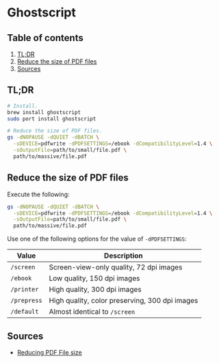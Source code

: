 # Ghostscript

## Table of contents <!-- omit in toc -->

1. [TL;DR](#tldr)
1. [Reduce the size of PDF files](#reduce-the-size-of-pdf-files)
1. [Sources](#sources)

## TL;DR

```sh
# Install.
brew install ghostscript
sudo port install ghostscript

# Reduce the size of PDF files.
gs -dNOPAUSE -dQUIET -dBATCH \
  -sDEVICE=pdfwrite -dPDFSETTINGS=/ebook -dCompatibilityLevel=1.4 \
  -sOutputFile=path/to/small/file.pdf \
  path/to/massive/file.pdf
```

## Reduce the size of PDF files

Execute the following:

```sh
gs -dNOPAUSE -dQUIET -dBATCH \
  -sDEVICE=pdfwrite -dPDFSETTINGS=/ebook -dCompatibilityLevel=1.4 \
  -sOutputFile=path/to/small/file.pdf \
  path/to/massive/file.pdf
```

Use one of the following options for the value of `-dPDFSETTINGS`:

| Value       | Description                                    |
| ----------- | ---------------------------------------------- |
| `/screen`   | Screen-view-only quality, 72 dpi images        |
| `/ebook`    | Low quality, 150 dpi images                    |
| `/printer`  | High quality, 300 dpi images                   |
| `/prepress` | High quality, color preserving, 300 dpi images |
| `/default`  | Almost identical to `/screen`                  |

## Sources

- [Reducing PDF File size]

<!--
  References
  -->

<!-- Others -->
[reducing pdf file size]: https://superuser.com/questions/293856/reducing-pdf-file-size#1217306
